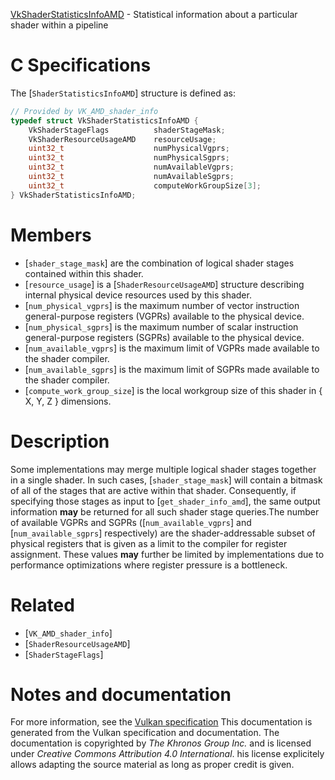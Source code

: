 [VkShaderStatisticsInfoAMD](https://www.khronos.org/registry/vulkan/specs/1.3-extensions/man/html/VkShaderStatisticsInfoAMD.html) - Statistical information about a particular shader within a pipeline

# C Specifications
The [`ShaderStatisticsInfoAMD`] structure is defined as:
```c
// Provided by VK_AMD_shader_info
typedef struct VkShaderStatisticsInfoAMD {
    VkShaderStageFlags          shaderStageMask;
    VkShaderResourceUsageAMD    resourceUsage;
    uint32_t                    numPhysicalVgprs;
    uint32_t                    numPhysicalSgprs;
    uint32_t                    numAvailableVgprs;
    uint32_t                    numAvailableSgprs;
    uint32_t                    computeWorkGroupSize[3];
} VkShaderStatisticsInfoAMD;
```

# Members
- [`shader_stage_mask`] are the combination of logical shader stages contained within this shader.
- [`resource_usage`] is a [`ShaderResourceUsageAMD`] structure describing internal physical device resources used by this shader.
- [`num_physical_vgprs`] is the maximum number of vector instruction general-purpose registers (VGPRs) available to the physical device.
- [`num_physical_sgprs`] is the maximum number of scalar instruction general-purpose registers (SGPRs) available to the physical device.
- [`num_available_vgprs`] is the maximum limit of VGPRs made available to the shader compiler.
- [`num_available_sgprs`] is the maximum limit of SGPRs made available to the shader compiler.
- [`compute_work_group_size`] is the local workgroup size of this shader in { X, Y, Z } dimensions.

# Description
Some implementations may merge multiple logical shader stages together in a
single shader.
In such cases, [`shader_stage_mask`] will contain a bitmask of all of the
stages that are active within that shader.
Consequently, if specifying those stages as input to
[`get_shader_info_amd`], the same output information  **may**  be returned for
all such shader stage queries.The number of available VGPRs and SGPRs ([`num_available_vgprs`] and
[`num_available_sgprs`] respectively) are the shader-addressable subset of
physical registers that is given as a limit to the compiler for register
assignment.
These values  **may**  further be limited by implementations due to performance
optimizations where register pressure is a bottleneck.

# Related
- [`VK_AMD_shader_info`]
- [`ShaderResourceUsageAMD`]
- [`ShaderStageFlags`]

# Notes and documentation
For more information, see the [Vulkan specification](https://www.khronos.org/registry/vulkan/specs/1.3-extensions/html/vkspec.html)
This documentation is generated from the Vulkan specification and documentation.
The documentation is copyrighted by *The Khronos Group Inc.* and is licensed under *Creative Commons Attribution 4.0 International*.
his license explicitely allows adapting the source material as long as proper credit is given.
        